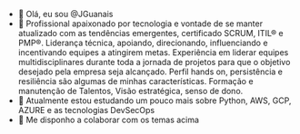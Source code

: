- 👋 Olá, eu sou @JGuanais
- 👀 Profissional apaixonado por tecnologia e vontade de se manter atualizado com as tendências emergentes, certificado SCRUM, ITIL® e PMP®.   Liderança técnica, apoiando, direcionando, influenciando e incentivando equipes a atingirem metas. Experiência em liderar equipes multidisciplinares durante toda a jornada de projetos para que o objetivo desejado pela empresa seja alcançado. Perfil hands on, persistência e resiliência são algumas de minhas características.  Formação e manutenção de Talentos, Visão estratégica, senso de dono.
- 🌱 Atualmente estou estudando um pouco mais sobre Python, AWS, GCP, AZURE e as tecnologias DevSecOps
- 💞️ Me disponho a colaborar com os temas acima
<!---
JGuanais/JGuanais is a ✨ special ✨ repository because its `README.md` (this file) appears on your GitHub profile.
You can click the Preview link to take a look at your changes.
--->
